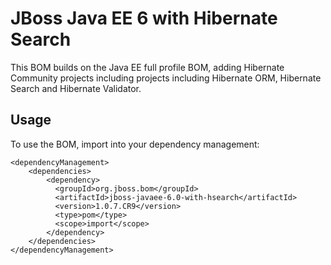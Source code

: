 JBoss Java EE 6 with Hibernate Search
=====================================

This BOM builds on the Java EE full profile BOM, adding Hibernate Community projects including projects including Hibernate ORM, Hibernate Search and Hibernate Validator.

Usage
-----

To use the BOM, import into your dependency management:

    <dependencyManagement>
        <dependencies>
            <dependency>
              <groupId>org.jboss.bom</groupId>
              <artifactId>jboss-javaee-6.0-with-hsearch</artifactId>
              <version>1.0.7.CR9</version>
              <type>pom</type>
              <scope>import</scope>
            </dependency>
        </dependencies>
    </dependencyManagement> 

